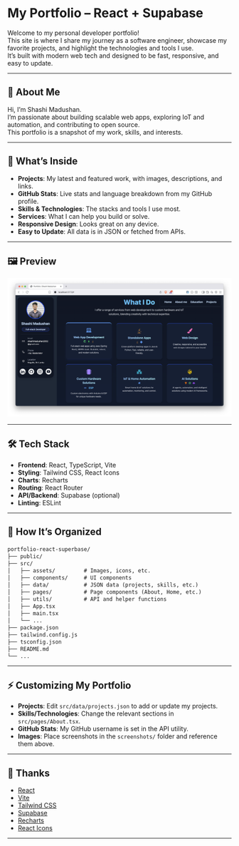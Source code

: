 # My Portfolio – React + Supabase

Welcome to my personal developer portfolio!  
This site is where I share my journey as a software engineer, showcase my favorite projects, and highlight the technologies and tools I use.  
It’s built with modern web tech and designed to be fast, responsive, and easy to update.

---

## 👋 About Me

Hi, I’m Shashi Madushan.  
I’m passionate about building scalable web apps, exploring IoT and automation, and contributing to open source.  
This portfolio is a snapshot of my work, skills, and interests.

---

## 🚀 What’s Inside

- **Projects**: My latest and featured work, with images, descriptions, and links.
- **GitHub Stats**: Live stats and language breakdown from my GitHub profile.
- **Skills & Technologies**: The stacks and tools I use most.
- **Services**: What I can help you build or solve.
- **Responsive Design**: Looks great on any device.
- **Easy to Update**: All data is in JSON or fetched from APIs.

---

## 🖼️ Preview

<!-- Replace with your own screenshots -->
<p align="center">
  <img src="image.png" alt="Homepage" width="700"/>
</p>

---

## 🛠️ Tech Stack

- **Frontend**: React, TypeScript, Vite
- **Styling**: Tailwind CSS, React Icons
- **Charts**: Recharts
- **Routing**: React Router
- **API/Backend**: Supabase (optional)
- **Linting**: ESLint

---

## 📁 How It’s Organized

```
portfolio-react-superbase/
├── public/
├── src/
│   ├── assets/         # Images, icons, etc.
│   ├── components/     # UI components
│   ├── data/           # JSON data (projects, skills, etc.)
│   ├── pages/          # Page components (About, Home, etc.)
│   ├── utils/          # API and helper functions
│   ├── App.tsx
│   ├── main.tsx
│   └── ...
├── package.json
├── tailwind.config.js
├── tsconfig.json
├── README.md
└── ...
```

---

## ⚡ Customizing My Portfolio

- **Projects**: Edit `src/data/projects.json` to add or update my projects.
- **Skills/Technologies**: Change the relevant sections in `src/pages/About.tsx`.
- **GitHub Stats**: My GitHub username is set in the API utility.
- **Images**: Place screenshots in the `screenshots/` folder and reference them above.

---

## 🙏 Thanks

- [React](https://react.dev/)
- [Vite](https://vitejs.dev/)
- [Tailwind CSS](https://tailwindcss.com/)
- [Supabase](https://supabase.com/)
- [Recharts](https://recharts.org/)
- [React Icons](https://react-icons.github.io/react-icons/)

---
